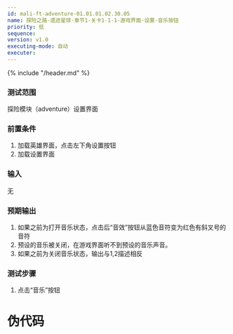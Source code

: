 ```yaml
---
id: mali-ft-adventure-01.01.01.02.30.05
name: 探险之路-遗迹星球-章节1-关卡1-1-1-游戏界面-设置-音乐按钮
priority: 低
sequence: 
version: v1.0
executing-mode: 自动
executer: 
---
```


{% include "/header.md" %}

### 测试范围
  探险模块（adventure）设置界面
### 前置条件
  1. 加载英雄界面，点击左下角设置按钮
  2. 加载设置界面
### 输入
  无
### 预期输出
  1. 如果之前为打开音乐状态，点击后“音效”按钮从蓝色音符变为红色有斜叉号的音符
  2. 预设的音乐被关闭，在游戏界面听不到预设的音乐声音。
  3. 如果之前为关闭音乐状态，输出与1,2描述相反
### 测试步骤
  1.  点击“音乐”按钮

# 伪代码



